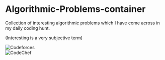 # Algorithmic-Problems-container


Collection of interesting algorithmic problems which I have come across in my daily coding hunt.  

(Interesting is a very subjective term)  

 ![Codeforces](https://sta.codeforces.com/s/83142/images/codeforces-vs-coronavirus-65.png)  
 ![CodeChef](https://s3.amazonaws.com/codechef_shared/sites/all/themes/abessive/logo.svg)
